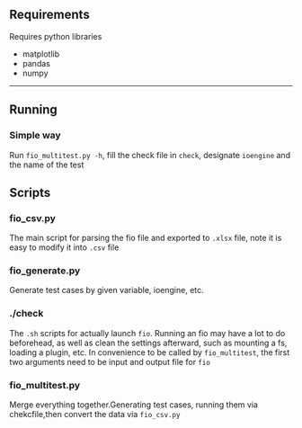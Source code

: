 
## Requirements
Requires python libraries

* matplotlib
* pandas
* numpy

---

## Running

### Simple way

Run `fio_multitest.py -h`, fill the check file in `check`, designate `ioengine` and the name of the test

## Scripts

### fio_csv.py

The main script for parsing the fio file and exported to `.xlsx` file,
note it is easy to modify it into `.csv` file

### fio_generate.py

Generate test cases by given variable, ioengine, etc.

### ./check

The `.sh` scripts for actually launch `fio`. Running an fio may have a lot to do beforehead, as well as clean the settings afterward, such as mounting a fs, loading a plugin, etc. In convenience to be called by `fio_multitest`, the first two arguments need to be input and output file for `fio`

### fio_multitest.py

Merge everything together.Generating test cases, running them via chekcfile,then convert the data via `fio_csv.py`
